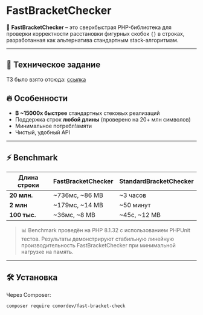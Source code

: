# FastBracketChecker

🚀 **FastBracketChecker** – это сверхбыстрая PHP-библиотека для проверки корректности расстановки фигурных скобок `{}` в строках, разработанная как альтернатива стандартным stack-алгоритмам.

---

## 📄 Техническое задание
ТЗ было взято отсюда: [ссылка](./TS.md)


## 🔥 Особенности

- **В ~15000x быстрее** стандартных стековых реализаций
- Поддержка строк **любой длины** (проверено на 20+ млн символов)
- Минимальное потребл!амяти
- Чистый, удобный API

---

## ⚡️ Benchmark

| Длина строки | FastBracketChecker | StandardBracketChecker |
|--------------|--------------------|------------------------|
| **20 млн.**  | ~736мс, ~86 MB     | ~3 часов               |
| **2 млн**    | ~179мс, ~14 MB     | ~50 минут              |
| **100 тыс.** | ~36мс, ~8 MB       | ~45с, ~12 MB           |

> 📊 Benchmark проведён на PHP 8.1.32 с использованием PHPUnit тестов.
Результаты демонстрируют стабильную линейную производительность FastBracketChecker при минимальной нагрузке на память.
---

## 🛠️ Установка

Через Composer:

```bash
composer require comordev/fast-bracket-check